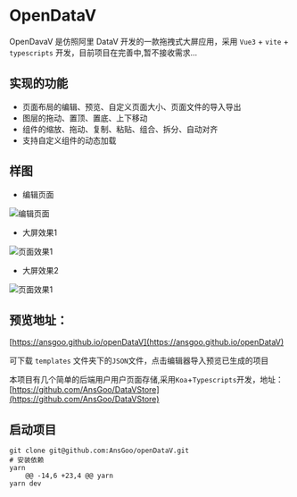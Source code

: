 # OpenDataV

OpenDavaV 是仿照阿里 DataV 开发的一款拖拽式大屏应用，采用 `Vue3` + `vite` + `typescripts` 开发，目前项目在完善中,暂不接收需求...

## 实现的功能

- 页面布局的编辑、预览、自定义页面大小、页面文件的导入导出
- 图层的拖动、置顶、置底、上下移动
- 组件的缩放、拖动、复制、粘贴、组合、拆分、自动对齐
- 支持自定义组件的动态加载

## 样图

- 编辑页面

![编辑页面](https://gitee.com/Ranger313/pbed/raw/master/PyPicGo/liunx659382b8af348c9f8ff62d14bd494aa7chenghaiwen20220216191201-Snipaste_2022-02-16_19-07-09.png)

- 大屏效果1

![页面效果1](https://gitee.com/Ranger313/pbed/raw/master/PyPicGo/liunx16e1a311411c29d056c382af9ec29584chenghaiwen20220216193318-Snipaste_2022-02-16_19-24-59.png)

- 大屏效果2

![页面效果1](https://gitee.com/Ranger313/pbed/raw/master/PyPicGo/liunx3e209db87900d3e04a8ec000bc5ddb92chenghaiwen20220216194032-coal.png)

## 预览地址：

[https://ansgoo.github.io/openDataV](https://ansgoo.github.io/openDataV)

可下载 `templates` 文件夹下的`JSON`文件，点击编辑器导入预览已生成的项目

本项目有几个简单的后端用户用户页面存储,采用`Koa`+`Typescripts`开发，地址：[https://github.com/AnsGoo/DataVStore](https://github.com/AnsGoo/DataVStore)

## 启动项目

```shell
git clone git@github.com:AnsGoo/openDataV.git
# 安装依赖
yarn
    @@ -14,6 +23,4 @@ yarn
yarn dev
```

## 
